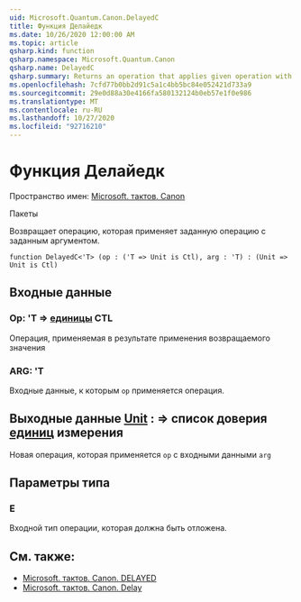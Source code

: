 ```yaml
---
uid: Microsoft.Quantum.Canon.DelayedC
title: Функция Делайедк
ms.date: 10/26/2020 12:00:00 AM
ms.topic: article
qsharp.kind: function
qsharp.namespace: Microsoft.Quantum.Canon
qsharp.name: DelayedC
qsharp.summary: Returns an operation that applies given operation with given argument.
ms.openlocfilehash: 7cfd77b0bb2d91c5a1c4bb5bc84e052421d733a9
ms.sourcegitcommit: 29e0d88a30e4166fa580132124b0eb57e1f0e986
ms.translationtype: MT
ms.contentlocale: ru-RU
ms.lasthandoff: 10/27/2020
ms.locfileid: "92716210"
---
```

# <a name="delayedc-function"></a>Функция Делайедк

Пространство имен: [Microsoft. тактов. Canon](xref:Microsoft.Quantum.Canon)

Пакеты [](https://nuget.org/packages/)


Возвращает операцию, которая применяет заданную операцию с заданным аргументом.

```qsharp
function DelayedC<'T> (op : ('T => Unit is Ctl), arg : 'T) : (Unit => Unit is Ctl)
```


## <a name="input"></a>Входные данные

### <a name="op--t--unit-ctl"></a>Op: 'T => [единицы](xref:microsoft.quantum.lang-ref.unit) CTL

Операция, применяемая в результате применения возвращаемого значения


### <a name="arg--t"></a>ARG: 'T

Входные данные, к которым `op` применяется операция.



## <a name="output--unit--unit-ctl"></a>Выходные данные [Unit](xref:microsoft.quantum.lang-ref.unit) : => список доверия [единиц](xref:microsoft.quantum.lang-ref.unit) измерения

Новая операция, которая применяется `op` с входными данными `arg`

## <a name="type-parameters"></a>Параметры типа

### <a name="t"></a>Е

Входной тип операции, которая должна быть отложена.

## <a name="see-also"></a>См. также:

- [Microsoft. тактов. Canon. DELAYED](xref:Microsoft.Quantum.Canon.Delayed)
- [Microsoft. тактов. Canon. Delay](xref:Microsoft.Quantum.Canon.Delay)